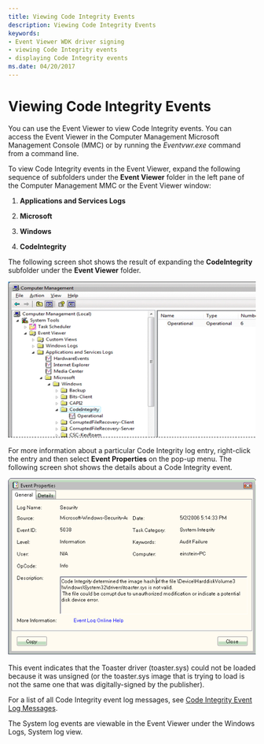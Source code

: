 ```yaml
---
title: Viewing Code Integrity Events
description: Viewing Code Integrity Events
keywords:
- Event Viewer WDK driver signing
- viewing Code Integrity events
- displaying Code Integrity events
ms.date: 04/20/2017
---
```


# Viewing Code Integrity Events


You can use the Event Viewer to view Code Integrity events. You can access the Event Viewer in the Computer Management Microsoft Management Console (MMC) or by running the *Eventvwr.exe* command from a command line.

To view Code Integrity events in the Event Viewer, expand the following sequence of subfolders under the **Event Viewer** folder in the left pane of the Computer Management MMC or the Event Viewer window:

1.  **Applications and Services Logs**

2.  **Microsoft**

3.  **Windows**

4.  **CodeIntegrity**

The following screen shot shows the result of expanding the **CodeIntegrity** subfolder under the **Event Viewer** folder.

![screen shot of the computer management window illustrating viewing code integrity events.](images/signing-code-integrity-folder.png)

For more information about a particular Code Integrity log entry, right-click the entry and then select **Event Properties** on the pop-up menu. The following screen shot shows the details about a Code Integrity event.

![screen shot of the event properties dialog box illustrating unsigned driver error.](images/event-prop.png)

This event indicates that the Toaster driver (toaster.sys) could not be loaded because it was unsigned (or the toaster.sys image that is trying to load is not the same one that was digitally-signed by the publisher).

For a list of all Code Integrity event log messages, see [Code Integrity Event Log Messages](code-integrity-event-log-messages.md).

The System log events are viewable in the Event Viewer under the Windows Logs, System log view.

 

 





